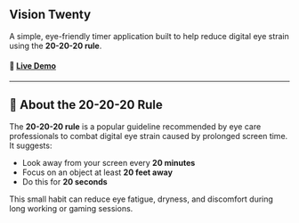 ## Vision Twenty

A simple, eye-friendly timer application built to help reduce digital eye strain using the **20-20-20 rule**.

#### 🔗 <a href="https://vision-twenty.vercel.app/" target="_blank">Live Demo</a>

---

## 📖 About the 20-20-20 Rule

The **20-20-20 rule** is a popular guideline recommended by eye care professionals to combat digital eye strain caused by prolonged screen time. It suggests:

- Look away from your screen every **20 minutes**
- Focus on an object at least **20 feet away**
- Do this for **20 seconds**

This small habit can reduce eye fatigue, dryness, and discomfort during long working or gaming sessions.
